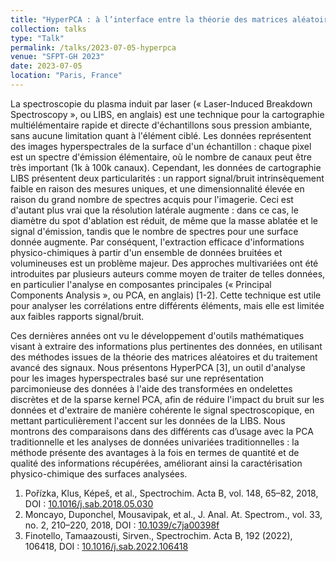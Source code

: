 ```yaml
---
title: "HyperPCA : à l’interface entre la théorie des matrices aléatoires et la spectroscopie du plasma induit par laser"
collection: talks
type: "Talk"
permalink: /talks/2023-07-05-hyperpca
venue: "SFPT-GH 2023"
date: 2023-07-05
location: "Paris, France"
---
```


La spectroscopie du plasma induit par laser (« Laser-Induced Breakdown Spectroscopy », ou LIBS, en anglais) est une technique pour la cartographie multiélémentaire rapide et directe d'échantillons sous pression ambiante, sans aucune limitation quant à l'élément ciblé. Les données représentent des images hyperspectrales de la surface d'un échantillon : chaque pixel est un spectre d'émission élémentaire, où le nombre de canaux peut être très important (1k à 100k canaux). Cependant, les données de cartographie LIBS présentent deux particularités : un rapport signal/bruit intrinsèquement faible en raison des mesures uniques, et une dimensionnalité élevée en raison du grand nombre de spectres acquis pour l'imagerie. Ceci est d'autant plus vrai que la résolution latérale augmente : dans ce cas, le diamètre du spot d'ablation est réduit, de même que la masse ablatée et le signal d'émission, tandis que le nombre de spectres pour une surface donnée augmente. Par conséquent, l'extraction efficace d'informations physico-chimiques à partir d'un ensemble de données bruitées et volumineuses est un problème majeur. Des approches multivariées ont été introduites par plusieurs auteurs comme moyen de traiter de telles données, en particulier l'analyse en composantes principales (« Principal Components Analysis », ou PCA, en anglais) [1-2]. Cette technique est utile pour analyser les corrélations entre différents éléments, mais elle est limitée aux faibles rapports signal/bruit.

Ces dernières années ont vu le développement d'outils mathématiques visant à extraire des informations plus pertinentes des données, en utilisant des méthodes issues de la théorie des matrices aléatoires et du traitement avancé des signaux. Nous présentons HyperPCA [3], un outil d'analyse pour les images hyperspectrales basé sur une représentation parcimonieuse des données à l'aide des transformées en ondelettes discrètes et de la sparse kernel PCA, afin de réduire l'impact du bruit sur les données et d'extraire de manière cohérente le signal spectroscopique, en mettant particulièrement l'accent sur les données de la LIBS. Nous montrons des comparaisons dans des différents cas d’usage avec la PCA traditionnelle et les analyses de données univariées traditionnelles : la méthode présente des avantages à la fois en termes de quantité et de qualité des informations récupérées, améliorant ainsi la caractérisation physico-chimique des surfaces analysées.

1. Pořízka, Klus, Képeš, et al., Spectrochim. Acta B, vol. 148, 65–82, 2018, DOI : [10.1016/j.sab.2018.05.030](https://doi.org/10.1016/j.sab.2018.05.030)
2. Moncayo, Duponchel, Mousavipak, et al., J. Anal. At. Spectrom., vol. 33, no. 2, 210–220, 2018, DOI : [10.1039/c7ja00398f](10.1039/c7ja00398f)
3. Finotello, Tamaazousti, Sirven., Spectrochim. Acta B, 192 (2022), 106418, DOI : [10.1016/j.sab.2022.106418](10.1016/j.sab.2022.106418)
